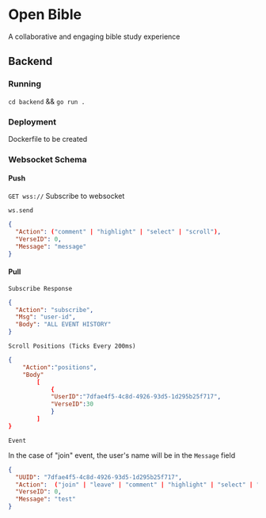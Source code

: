 # Open Bible

A collaborative and engaging bible study experience

## Backend

### Running

`cd backend` && `go run .`

### Deployment

Dockerfile to be created

### Websocket Schema

#### Push

`GET wss://` Subscribe to websocket

`ws.send`

```json
{
  "Action": ("comment" | "highlight" | "select" | "scroll"),
  "VerseID": 0,
  "Message": "message"
}
```

#### Pull

`Subscribe Response`

```json
{
  "Action": "subscribe",
  "Msg": "user-id",
  "Body": "ALL EVENT HISTORY"
}
```

`Scroll Positions (Ticks Every 200ms)`

```json
{
    "Action":"positions",
    "Body"
        [
            {
            "UserID":"7dfae4f5-4c8d-4926-93d5-1d295b25f717",
            "VerseID":30
            }
        ]
}
```

`Event`

In the case of "join" event, the user's name will be in the `Message` field

```json
{
  "UUID": "7dfae4f5-4c8d-4926-93d5-1d295b25f717",
  "Action":  ("join" | "leave" | "comment" | "highlight" | "select" | "scroll"),
  "VerseID": 0,
  "Message": "test"
}
```
